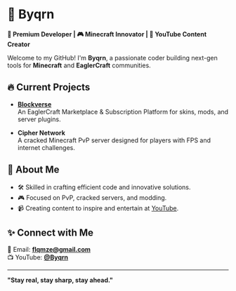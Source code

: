 # 👾 Byqrn  

**🚀 Premium Developer | 🎮 Minecraft Innovator | 🎥 YouTube Content Creator**  

Welcome to my GitHub! I'm **Byqrn**, a passionate coder building next-gen tools for **Minecraft** and **EaglerCraft** communities.  

## 🔥 Current Projects  
- **[Blockverse](https://github.com/Byqrn/Blockverse)**  
  An EaglerCraft Marketplace & Subscription Platform for skins, mods, and server plugins.  

- **Cipher Network**  
  A cracked Minecraft PvP server designed for players with FPS and internet challenges.  

## 🌟 About Me  
- 🛠 Skilled in crafting efficient code and innovative solutions.  
- 🎮 Focused on PvP, cracked servers, and modding.  
- 📹 Creating content to inspire and entertain at [YouTube](https://youtube.com/@Byqrnn).  

## ✨ Connect with Me  
📧 Email: **[flqmze@gmail.com](mailto:flqmze@gmail.com)**  
📺 YouTube: **[@Byqrn](https://youtube.com/@Byqrnn)**  

---

**"Stay real, stay sharp, stay ahead."**
